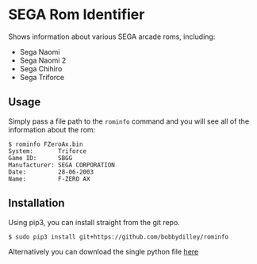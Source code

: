 # SEGA Rom Identifier

Shows information about various SEGA arcade roms, including:

- Sega Naomi
- Sega Naomi 2
- Sega Chihiro
- Sega Triforce

## Usage

Simply pass a file path to the `rominfo` command and you will see all of the information about the rom:

```
$ rominfo FZeroAx.bin 
System:       Triforce
Game ID:      SBGG
Manufacturer: SEGA CORPORATION
Date:         28-06-2003
Name:         F-ZERO AX
```

## Installation

Using pip3, you can install straight from the git repo.

```
$ sudo pip3 install git+https://github.com/bobbydilley/rominfo
```

Alternatively you can download the single python file [here](https://github.com/bobbydilley/rominfo/raw/master/rominfo)

